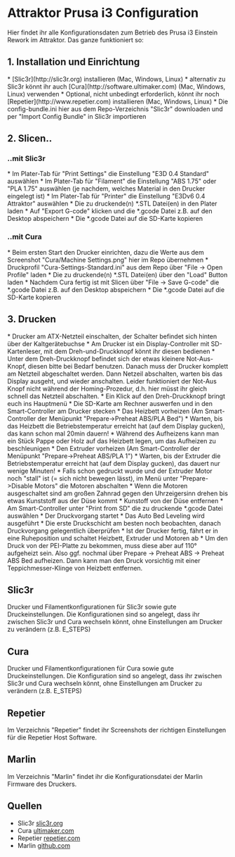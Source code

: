 Attraktor Prusa i3 Configuration
================================

Hier findet ihr alle Konfigurationsdaten zum Betrieb des Prusa i3 Einstein Rework im Attraktor. Das ganze funktioniert so:

<h2>1. Installation und Einrichtung</h2>
* [Slic3r](http://slic3r.org) installieren (Mac, Windows, Linux)
* alternativ zu Slic3r könnt ihr auch [Cura](http://software.ultimaker.com) (Mac, Windows, Linux) verwenden
* Optional, nicht unbedingt erforderlich, könnt ihr noch [Repetier](http://www.repetier.com) installieren (Mac, Windows, Linux)
* Die config-bundle.ini hier aus dem Repo-Verzeichnis "Slic3r" downloaden und per "Import Config Bundle" in Slic3r importieren

<h2>2. Slicen..</h2>

<h3>..mit Slic3r</h3>
* Im Plater-Tab für "Print Settings" die Einstellung "E3D 0.4 Standard" auswählen
* Im Plater-Tab für "Filament" die Einstellung "ABS 1.75" oder "PLA 1.75" auswählen (je nachdem, welches Material in den Drucker eingelegt ist)
* Im Plater-Tab für "Printer" die Einstellung "E3Dv6 0.4 Attraktor" auswählen
* Die zu druckende(n) *.STL Datei(en) in den Plater laden
* Auf "Export G-code" klicken und die *.gcode Datei z.B. auf den Desktop abspeichern
* Die *.gcode Datei auf die SD-Karte kopieren

<h3>..mit Cura</h3>
* Beim ersten Start den Drucker einrichten, dazu die Werte aus dem Screenshot "Cura/Machine Settings.png" hier im Repo übernehmen
* Druckprofil "Cura-Settings-Standard.ini" aus dem Repo über "File -> Open Profile" laden
* Die zu druckende(n) *.STL Datei(en) über den "Load" Button laden
* Nachdem Cura fertig ist mit Slicen über "File -> Save G-code" die *.gcode Datei z.B. auf den Desktop abspeichern
* Die *.gcode Datei auf die SD-Karte kopieren

<h2>3. Drucken</h2>
* Drucker am ATX-Netzteil einschalten, der Schalter befindet sich hinten über der Kaltgerätebuchse
* Am Drucker ist ein Display-Controller mit SD-Kartenleser, mit dem Dreh-und-Druckknopf könnt ihr diesen bedienen
* Unter dem Dreh-Druckknopf befindet sich der etwas kleinere Not-Aus-Knopf, diesen bitte bei Bedarf benutzen. Danach muss der Drucker komplett am Netzteil abgeschaltet werden. Dann Netzeil abschalten, warten bis das Display ausgeht, und wieder anschalten. Leider funktioniert der Not-Aus Knopf nicht während der Homing-Prozedur, d.h. hier müsst ihr gleich schnell das Netzteil abschalten.
* Ein Klick auf den Dreh-Druckknopf bringt euch ins Hauptmenü
* Die SD-Karte am Rechner auswerfen und in den Smart-Controller am Drucker stecken
* Das Heizbett vorheizen (Am Smart-Controller der Menüpunkt "Prepare->Preheat ABS/PLA Bed")
* Warten, bis das Heizbett die Betriebstemperatur erreicht hat (auf dem Display gucken), das kann schon mal 20min dauern!
* Während des Aufheizens kann man ein Stück Pappe oder Holz auf das Heizbett legen, um das Aufheizen zu beschleunigen
* Den Extruder vorheizen (Am Smart-Controller der Menüpunkt "Prepare->Preheat ABS/PLA 1")
* Warten, bis der Extruder die Betriebstemperatur erreicht hat (auf dem Display gucken), das dauert nur wenige Minuten!
* Falls schon gedruckt wurde und der Extruder Motor noch "stall" ist (= sich nicht bewegen lässt), im Menü unter "Prepare->Disable Motors" die Motoren abschalten
* Wenn die Motoren ausgeschaltet sind am großen Zahnrad gegen den Uhrzeigersinn drehen bis etwas Kunststoff aus der Düse kommt
* Kunstoff von der Düse entfernen
* Am Smart-Controller unter "Print from SD" die zu druckende *.gcode Datei auswählen
* Der Druckvorgang startet
* Das Auto Bed Leveling wird ausgeführt
* Die erste Druckschicht am besten noch beobachten, danach Druckvorgang gelegentlich überprüfen
* Ist der Drucker fertig, fährt er in eine Ruheposition und schaltet Heizbett, Extruder und Motoren ab
* Um den Druck von der PEI-Platte zu bekommen, muss diese aber auf 110° aufgeheizt sein. Also ggf. nochmal über Prepare -> Preheat ABS -> Preheat ABS Bed aufheizen. Dann kann man den Druck vorsichtig mit einer Teppichmesser-Klinge von Heizbett entfernen.

Slic3r
-------------------------
Drucker und Filamentkonfigurationen für Slic3r sowie gute Druckeinstellungen. Die Konfigurationen sind so angelegt, dass ihr zwischen Slic3r und Cura wechseln könnt, ohne Einstellungen am Drucker zu verändern (z.B. E_STEPS)

Cura
-------------------------
Drucker und Filamentkonfigurationen für Cura sowie gute Druckeinstellungen. Die Konfiguration sind so angelegt, dass ihr zwischen Slic3r und Cura wechseln könnt, ohne Einstellungen am Drucker zu verändern (z.B. E_STEPS)

Repetier
-------------------------
Im Verzeichnis "Repetier" findet ihr Screenshots der richtigen Einstellungen für die Repetier Host Software.

Marlin
-------------------------
Im Verzeichnis "Marlin" findet ihr die Konfigurationsdatei der Marlin Firmware des Druckers.


Quellen
-------------------------
* Slic3r [slic3r.org](http://slic3r.org)
* Cura [ultimaker.com](http://software.ultimaker.com)
* Repetier [repetier.com](http://www.repetier.com)
* Marlin [github.com](https://github.com/ErikZalm/Marlin)
